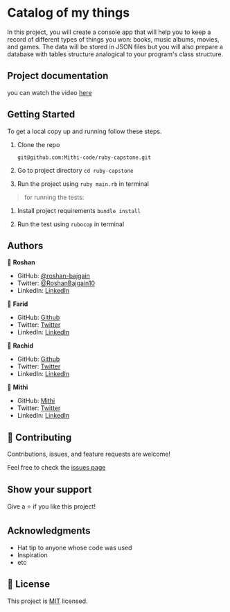 # Catalog of my things

In this project, you will create a console app that will help you to keep a record of different types of things you won: books, music albums, movies, and games. The data will be stored in JSON files but you will also prepare a database with tables structure analogical to your program's class structure.

## Project documentation

you can watch the video [here](https://drive.google.com/file/d/1DtfheqXgkn7JQ3TeJuPb5uf5UXI5jrs3/view)

## Getting Started

To get a local copy up and running follow these steps.

1. Clone the repo

   ```
   git@github.com:Mithi-code/ruby-capstone.git
   ```

2. Go to project directory `cd ruby-capstone`

3. Run the project using `ruby main.rb` in terminal

> for running the tests:

1. Install project requirements `bundle install`

2. Run the test using `rubocop` in terminal

## Authors

👤 **Roshan**

- GitHub: [@roshan-bajgain](https://github.com/roshan-bajgain)
- Twitter: [@RoshanBajgain10](https://twitter.com/RoshanBajgain10)
- LinkedIn: [LinkedIn](https://www.linkedin.com/in/roshan-bazgain/)

👤 **Farid**

- GitHub: [Github](https://github.com/matovu-farid)
- Twitter: [Twitter](https://twitter.com/matovu100)
- LinkedIn: [LinkedIn](https://www.linkedin.com/in/matovu-farid-48b80257)

👤 **Rachid**

- GitHub: [Github](https://github.com/rachidelaid)
- Twitter: [Twitter](https://twitter.com/rachidelaid1)
- LinkedIn: [LinkedIn](https://www.linkedin.com/in/rachidelaid/)

👤 **Mithi**

- GitHub: [Mithi](https://github.com/Mithi-code)
- Twitter: [Twitter](https://twitter.com/LazyMithlesh)
- LinkedIn: [LinkedIn](https://www.linkedin.com/in/mithicode/)

## 🤝 Contributing

Contributions, issues, and feature requests are welcome!

Feel free to check the [issues page](https://github.com/Mithi-code/ruby-capstone/issues)

## Show your support

Give a ⭐️ if you like this project!

## Acknowledgments

- Hat tip to anyone whose code was used
- Inspiration
- etc

## 📝 License

This project is [MIT](./LICENSE) licensed.
